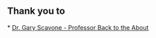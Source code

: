 <!---layout: page
title: "Thanks"
permalink: /thanks/--->

<h2> Thank you to </h2>
* <a href="https://www.music.mcgill.ca/~gary"> Dr. Gary Scavone - Professor </a>
<a href="https://kaseypocius.github.io/MUMT618-DREV/about"> Back to the About</a>
